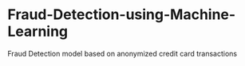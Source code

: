 # Fraud-Detection-using-Machine-Learning
Fraud Detection model based on anonymized credit card transactions
